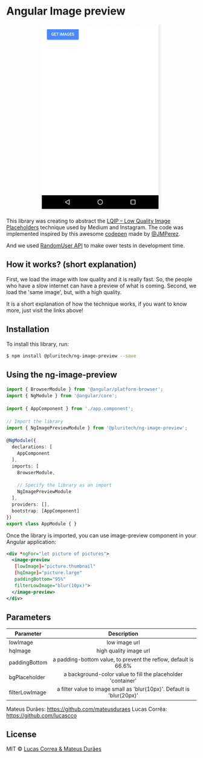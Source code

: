 # Angular Image preview
<p align="center">
  <img src="./img-preview.gif">
</p>


This library was creating to abstract the [LQIP – Low Quality Image Placeholders](http://www.guypo.com/introducing-lqip-low-quality-image-placeholders/) technique used by Medium and Instagram. The code was implemented inspired by this awesome [codepen](https://codepen.io/jmperez/pen/yYjPER) made by [@JMPerez](https://github.com/JMPerez).

And we used [RandomUser API](https://randomuser.me) to make ower tests in development time.

## How it works? (short explanation)

First, we load the image with low quality and it is really fast. So, the people who have a slow internet can have a preview of what is coming.
Second, we load the 'same image', but, with a high quality.

It is a short explanation of how the technique works, if you want to know more, just visit the links above!

## Installation

To install this library, run:

```bash
$ npm install @pluritech/ng-image-preview --save
```

## Using the ng-image-preview

```typescript
import { BrowserModule } from '@angular/platform-browser';
import { NgModule } from '@angular/core';

import { AppComponent } from './app.component';

// Import the library
import { NgImagePreviewModule } from '@pluritech/ng-image-preview';

@NgModule({
  declarations: [
    AppComponent
  ],
  imports: [
    BrowserModule,

    // Specify the library as an import
    NgImagePreviewModule
  ],
  providers: [],
  bootstrap: [AppComponent]
})
export class AppModule { }
```

Once the library is imported, you can use image-preview component in your Angular application:

```xml
<div *ngFor="let picture of pictures">
  <image-preview
   [lowImage]="picture.thumbnail"
   [hqImage]="picture.large"
   paddingBottom="95%"
   filterLowImage="blur(10px)">
  </image-preview>
</div>
```

## Parameters
| Parameter        | Description           |
| ------------- |:-------------:|
| lowImage     | low image url |
| hqImage     |  high quality image url |
| paddingBottom | a padding-bottom value, to prevent the reflow, default is 66.6%       |
| bgPlaceholder | a background-color value to fill the placeholder 'container'      |
| filterLowImage | a filter value to image small as 'blur(10px)'. Default is 'blur(20px)'       |




Mateus Durâes: https://github.com/mateusduraes
Lucas Corrẽa: https://github.com/lucascco

## License

MIT © [Lucas Correa & Mateus Durães](mailto:lucasccorrea@gmail.com)
